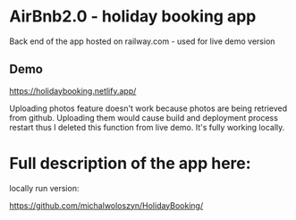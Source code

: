 # AirBnb2.0 - holiday booking app

Back end of the app hosted on railway.com - used for live demo version

## Demo

https://holidaybooking.netlify.app/

Uploading photos feature doesn't work because photos are being retrieved from github. Uploading them would cause build and deployment process restart thus I deleted this function from live demo. It's fully working locally.

# Full description of the app here:

locally run version:

https://github.com/michalwoloszyn/HolidayBooking/
